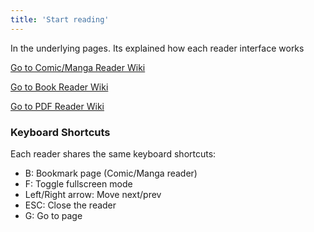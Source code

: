 ```yaml
---
title: 'Start reading'
---
```


In the underlying pages. Its explained how each reader interface works

[Go to Comic/Manga Reader Wiki](./comic-manga-reader)

[Go to Book Reader Wiki](./book-reader)

[Go to PDF Reader Wiki](./pdf-reader)

### Keyboard Shortcuts
Each reader shares the same keyboard shortcuts:
* B: Bookmark page (Comic/Manga reader)
* F: Toggle fullscreen mode
* Left/Right arrow: Move next/prev
* ESC: Close the reader
* G: Go to page